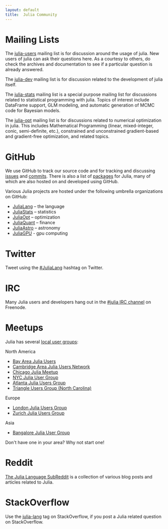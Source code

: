 ```yaml
---
layout: default
title:  Julia Community
---
```


# Mailing Lists

The [julia-users](https://groups.google.com/forum/?fromgroups=#!forum/julia-users) mailing list is for discussion around the usage of julia. New users of julia can ask their questions here. As a courtesy to others, do check the archives and documentation to see if a particular question is already answered.

The [julia-dev](https://groups.google.com/forum/?fromgroups=#!forum/julia-dev) mailing list is for discussion related to the development of julia itself.

The [julia-stats](https://groups.google.com/forum/?fromgroups=#!forum/julia-stats) mailing list is a special purpose mailing list for discussions related to statistical programming with julia. Topics of interest include DataFrame support, GLM modeling, and automatic generation of MCMC code for Bayesian models.

The [julia-opt](https://groups.google.com/forum/?fromgroups=#!forum/julia-opt) mailing list is for discussions related to numerical optimization in julia. This includes Mathematical Programming (linear, mixed-integer, conic, semi-definite, etc.), constrained and unconstrained gradient-based and gradient-free optimization, and related topics.

# GitHub

We use GitHub to track our source code and for tracking and discussing [issues](https://github.com/JuliaLang/julia/issues) and [commits](https://github.com/JuliaLang/julia/commits). There is also a list of [packages](http://docs.julialang.org/en/latest/packages/packagelist/) for Julia, many of which are also hosted on and developed using GitHub.

Various Julia projects are hosted under the following umbrella organizations on GitHub:

* [JuliaLang](https://github.com/JuliaLang) – the language
* [JuliaStats](https://github.com/JuliaStats) – statistics
* [JuliaOpt](https://github.com/JuliaOpt) – optimization
* [JuliaQuant](https://github.com/JuliaQuant) – finance
* [JuliaAstro](https://github.com/JuliaAstro) – astronomy
* [JuliaGPU](https://github.com/JuliaGPU) - gpu computing

# Twitter

Tweet using the [#JuliaLang](https://twitter.com/search?q=julialang&src=typd&f=realtime) hashtag on Twitter.

# IRC

Many Julia users and developers hang out in the [#julia IRC channel](http://webchat.freenode.net/?channels=julia) on Freenode.

# Meetups

Julia has several [local user groups](http://julia.meetup.com):

North America

* [Bay Area Julia Users](http://www.meetup.com/Bay-Area-Julia-Users/)
* [Cambridge Area Julia Users Network](http://www.meetup.com/julia-cajun/)
* [Chicago Julia Meetup](http://www.meetup.com/JuliaChicago/)
* [NYC Julia User Group](http://www.meetup.com/NYC-Julia-User-Group/)
* [Atlanta Julia Users Group](http://www.meetup.com/Atlanta-Julia-Users-Group/)
* [Triangle Users Group (North Carolina)](http://www.meetup.com/Triangle-Julia-Users/)

Europe

* [London Julia Users Group](http://www.meetup.com/London-Julia-Users-Group/)
* [Zurich Julia Users Group](http://www.meetup.com/Zurich-Julia-User-Group/)

Asia

* [Bangalore Julia User Group](http://www.meetup.com/Bangalore-Julia-User-Group/)

Don't have one in your area? Why not start one!

# Reddit

[The Julia Language SubReddit](http://www.reddit.com/r/Julia/) is a collection of various blog posts and articles related to Julia.

# StackOverflow

Use the [julia-lang](http://stackoverflow.com/questions/tagged/julia-lang) tag on StackOverflow, if you post a Julia related question on StackOverflow.
